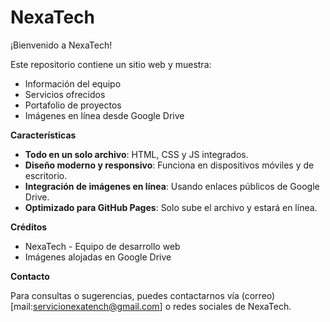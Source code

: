 # NexaTech 

¡Bienvenido a NexaTech!  

Este repositorio contiene un sitio web  y muestra:  

- Información del equipo  
- Servicios ofrecidos  
- Portafolio de proyectos  
- Imágenes en línea desde Google Drive  


 **Características**

- **Todo en un solo archivo**: HTML, CSS y JS integrados.  
- **Diseño moderno y responsivo**: Funciona en dispositivos móviles y de escritorio.  
- **Integración de imágenes en línea**: Usando enlaces públicos de Google Drive.  
- **Optimizado para GitHub Pages**: Solo sube el archivo y estará en línea.  



**Créditos**

- NexaTech - Equipo de desarrollo web  
- Imágenes alojadas en Google Drive  


 **Contacto**

Para consultas o sugerencias, puedes contactarnos vía (correo)[mail:servicionexatench@gmail.com] o redes sociales de NexaTech.

